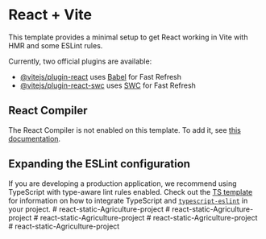 # React + Vite

This template provides a minimal setup to get React working in Vite with HMR and some ESLint rules.

Currently, two official plugins are available:

- [@vitejs/plugin-react](https://github.com/vitejs/vite-plugin-react/blob/main/packages/plugin-react) uses [Babel](https://babeljs.io/) for Fast Refresh
- [@vitejs/plugin-react-swc](https://github.com/vitejs/vite-plugin-react/blob/main/packages/plugin-react-swc) uses [SWC](https://swc.rs/) for Fast Refresh

## React Compiler

The React Compiler is not enabled on this template. To add it, see [this documentation](https://react.dev/learn/react-compiler/installation).

## Expanding the ESLint configuration

If you are developing a production application, we recommend using TypeScript with type-aware lint rules enabled. Check out the [TS template](https://github.com/vitejs/vite/tree/main/packages/create-vite/template-react-ts) for information on how to integrate TypeScript and [`typescript-eslint`](https://typescript-eslint.io) in your project.
#   r e a c t - s t a t i c - A g r i c u l t u r e - p r o j e c t  
 #   r e a c t - s t a t i c - A g r i c u l t u r e - p r o j e c t  
 #   r e a c t - s t a t i c - A g r i c u l t u r e - p r o j e c t  
 #   r e a c t - s t a t i c - A g r i c u l t u r e - p r o j e c t  
 #   r e a c t - s t a t i c - A g r i c u l t u r e - p r o j e c t  
 